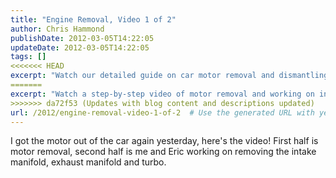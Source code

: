 ```yaml
---
title: "Engine Removal, Video 1 of 2"
author: Chris Hammond
publishDate: 2012-03-05T14:22:05
updateDate: 2012-03-05T14:22:05
tags: []
<<<<<<< HEAD
excerpt: "Watch our detailed guide on car motor removal and dismantling the intake manifold, exhaust manifold, and turbo."
=======
excerpt: "Watch a step-by-step video of motor removal and working on intake/exhaust manifold and turbo. Get hands-on insights for your car project!"
>>>>>>> da72f53 (Updates with blog content and descriptions updated)
url: /2012/engine-removal-video-1-of-2  # Use the generated URL with year
---
```

<p>I got the motor out of the car again yesterday, here's the video! First half is motor removal, second half is me and Eric working on removing the intake manifold, exhaust manifold and turbo.</p> <p><object width="425" height="350"><param name="movie" value="https://www.youtube.com/v/KtoVDHAM91k"></param><embed src="https://www.youtube.com/v/KtoVDHAM91k" type="application/x-shockwave-flash" width="425" height="350"></embed></object></p>

